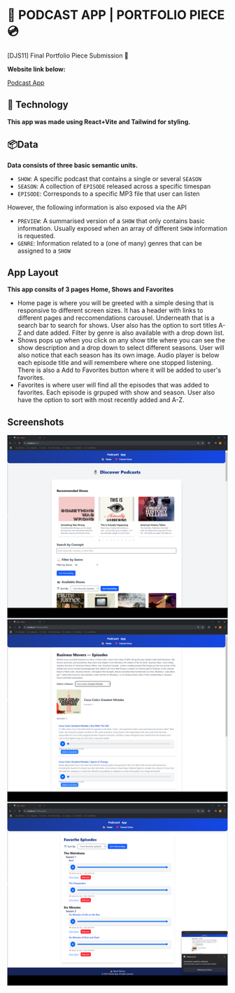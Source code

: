 # 🎵 PODCAST APP | PORTFOLIO PIECE 💿
[DJS11] Final Portfolio Piece Submission 🚀

**Website link below:**

[Podcast App](http://example.com)

## 🤖 Technology

**This app was made using React+Vite and Tailwind for styling.** 

## 📦Data

**Data consists of three basic semantic units.**

- `SHOW`: A specific podcast that contains a single or several `SEASON`
- `SEASON`: A collection of `EPISODE` released across a specific timespan
- `EPISODE`: Corresponds to a specific MP3 file that user can listen

However, the following information is also exposed via the API

- `PREVIEW`: A summarised version of a `SHOW` that only contains basic information. Usually exposed when an array of different `SHOW` information is requested.
- `GENRE`: Information related to a (one of many) genres that can be assigned to a `SHOW`

## App Layout

**This app consits of 3 pages Home, Shows and Favorites**

- Home page is where you will be greeted with a simple desing that is responsive to different screen sizes. It has a header with links to different pages and reccomendations carousel. Underneath that is a search bar to search for shows. User also has the option to sort titles A-Z and date added. Filter by genre is also available with a drop down list.
- Shows pops up when you click on any show title where you can see the show description and a drop down to select different seasons. User will also notice that each season has its own image. Audio player is below each episode title and will remembere where one stopped listening. There is also a Add to Favorites button where it will be added to user's favorites.
- Favorites is where user will find all the episodes that was added to favorites. Each episode is grpuped with show and season. User also have the option to sort with most recently added and A-Z.


## Screenshots
  
![alt text](https://github.com/krugerjoshua/JOSKRU562_PTO2403_GroupA_JoshuaKruger_DJS11/blob/main/Screenshots/Screenshot%202025-03-01%20221329.png)
![alt text](https://github.com/krugerjoshua/JOSKRU562_PTO2403_GroupA_JoshuaKruger_DJS11/blob/main/Screenshots/Screenshot%202025-03-01%20221340.png)
![alt text](https://github.com/krugerjoshua/JOSKRU562_PTO2403_GroupA_JoshuaKruger_DJS11/blob/main/Screenshots/Screenshot%202025-03-01%20221344.png)
